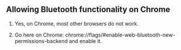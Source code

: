 ## Allowing Bluetooth functionality on Chrome

1. Yes, on Chrome, most other browsers do not work.

2. Go here on Chrome: chrome://flags/#enable-web-bluetooth-new-permissions-backend and enable it. 